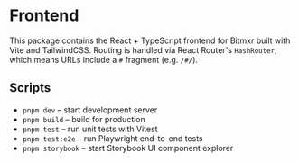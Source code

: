 # Frontend

This package contains the React + TypeScript frontend for Bitmxr built with Vite and TailwindCSS.
Routing is handled via React Router's `HashRouter`, which means URLs include a `#` fragment (e.g. `/#/`).

## Scripts

- `pnpm dev` – start development server
- `pnpm build` – build for production
- `pnpm test` – run unit tests with Vitest
- `pnpm test:e2e` – run Playwright end-to-end tests
- `pnpm storybook` – start Storybook UI component explorer
